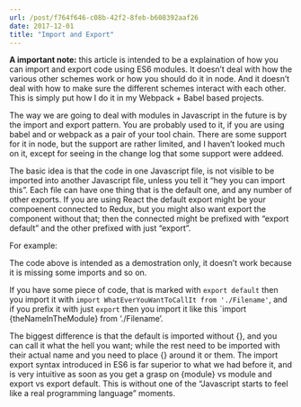 ```yaml
---
url: /post/f764f646-c08b-42f2-8feb-b608392aaf26
date: 2017-12-01
title: "Import and Export"
---
```


**A important note:** this article is intended to be a explaination of how you can import and export code using ES6 modules. It doesn&#8217;t deal with how the various other schemes work or how you should do it in node. And it doesn&#8217;t deal with how to make sure the different schemes interact with each other. This is simply put how I do it in my Webpack + Babel based projects.



The way we are going to deal with modules in Javascript in the future is by the import and export pattern. You are probably used to it, if you are using babel and or webpack as a pair of your tool chain. There are some support for it in node, but the support are rather limited, and I haven&#8217;t looked much on it, except for seeing in the change log that some support were addeed.



The basic idea is that the code in one Javascript file, is not visible to be imported into another Javascript file, unless you tell it &#8220;hey you can import this&#8221;. Each file can have one thing that is the default one, and any number of other exports. If you are using React the default export might be your compoenent connected to Redux, but you might also want export the component without that; then the connected might be prefixed with &#8220;export default&#8221; and the other prefixed with just &#8220;export&#8221;.



For example:



<script src="https://gist.github.com/hjertnes/0606bce176755b128b8309a8751ca039.js"></script>



<script src="https://gist.github.com/hjertnes/5842a87568d50a0ab1f3038adf2f8a76.js"></script>



The code above is intended as a demostration only, it doesn&#8217;t work because it is missing some imports and so on.



If you have some piece of code, that is marked with `export default` then you import it with `import WhatEverYouWantToCallIt from './Filename'`, and if you prefix it with just `export` then you import it like this \`import {theNameInTheModule} from &#8216;./Filename&#8217;.



The biggest difference is that the default is imported without {}, and you can call it what the hell you want; while the rest need to be imported with their actual name and you need to place {} around it or them. The import export syntax introduced in ES6 is far superior to what we had before it, and is very intuitive as soon as you get a grasp on {module} vs module and export vs export default. This is without one of the &#8220;Javascript starts to feel like a real programming language&#8221; moments.